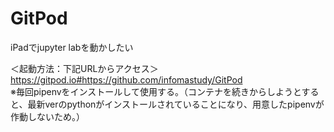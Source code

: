 # GitPod
iPadでjupyter labを動かしたい

＜起動方法：下記URLからアクセス＞ </br>
https://gitpod.io#https://github.com/infomastudy/GitPod </br>
※毎回pipenvをインストールして使用する。（コンテナを続きからしようとすると、最新verのpythonがインストールされていることになり、用意したpipenvが作動しないため。）

